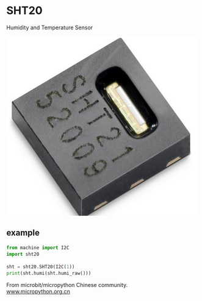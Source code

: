 # SHT20 

Humidity and Temperature Sensor

![](sht20.jpg)



## example

```python
from machine import I2C
import sht20

sht = sht20.SHT20(I2C(1))
print(sht.humi(sht.humi_raw()))

```

From microbit/micropython Chinese community.  
www.micropython.org.cn